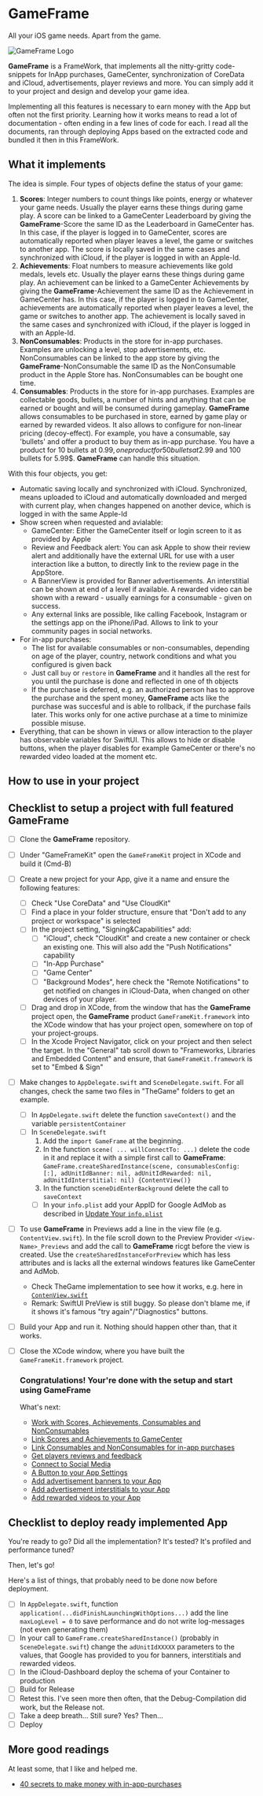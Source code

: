 # **GameFrame**
All your iOS game needs. Apart from the game.

![**GameFrame** Logo](./images/GameFrame.png)

**GameFrame** is a FrameWork, that implements all the nitty-gritty code-snippets for InApp purchases, GameCenter, synchronization of CoreData and iCloud, advertisements, player reviews and more. You can simply add it to your project and design and develop your game idea.

Implementing all this features is necessary to earn money with the App but often not the first priority. Learning how it works means to read a lot of documentation - often ending in a few lines of code for each.
I read all the documents, ran through deploying Apps based on the extracted code and bundled it then in this FrameWork.

## What it implements
The idea is simple. Four types of objects define the status of your game:
1. **Scores**: Integer numbers to count things like points, energy or whatever your game needs. Usually the player earns these things during game play. A score can be linked to a GameCenter Leaderboard by giving the **GameFrame**-Score the same ID as the Leaderboard in GameCenter has. In this case, if the player is logged in to GameCenter, scores are automatically reported when player leaves a level, the game or switches to another app. The score is locally saved in the same cases and synchronized with iCloud, if the player is logged in with an Apple-Id.
2. **Achievements**: Float numbers to measure achievements like gold medals, levels etc. Usually the player earns these things during game play. An achievement can be linked to a GameCenter Achievements by giving the **GameFrame**-Achievement the same ID as the Achievement in GameCenter has. In this case, if the player is logged in to GameCenter, achievements are automatically reported when player leaves a level, the game or switches to another app. The achievement is locally saved in the same cases and synchronized with iCloud, if the player is logged in with an Apple-Id.
3. **NonConsumables**: Products in the store for in-app purchases. Examples are unlocking a level, stop advertisements, etc. NonConsumables can be linked to the app store by giving the **GameFrame**-NonConsumable the same ID as the NonConsumable product in the Apple Store has. NonConsumables can be bought one time.
4. **Consumables**: Products in the store for in-app purchases. Examples are collectable goods, bullets, a number of hints and anything that can be earned or bought and will be consumed during gameplay. **GameFrame** allows consumables to be purchased in store, earned by game play or earned by rewarded videos. It also allows to configure for non-linear pricing (decoy-effect). For example, you have a consumable, say 'bullets' and offer a product to buy them as in-app purchase. You have a product for 10 bullets at 0.99$, one product for 50 bullets at 2.99$ and 100 bullets for 5.99$. **GameFrame** can handle this situation.

With this four objects, you get:
- Automatic saving locally and synchronized with iCloud. Synchronized, means uploaded to iCloud and automatically downloaded and merged with current play, when changes happened on another device, which is logged in with the same Apple-Id
- Show screen when requested and avialable:
  - GameCenter: Either the GameCenter itself or login screen to it as provided by Apple
  - Review and Feedback alert: You can ask Apple to show their review alert and additionally have the external URL for use with a user interaction like a button, to directly link to the review page in the AppStore.
  - A BannerView is provided for Banner advertisements. An interstitial can be shown at end of a level if available. A rewarded video can be shown with a reward - usually earnings for a consumable - given on success.
  - Any external links are possible, like calling Facebook, Instagram or the settings app on the iPhone/iPad. Allows to link to your community pages in social networks.
- For in-app purchases:
  - The list for available consumables or non-consumables, depending on age of the player, country, network conditions and what you configured is given back
  - Just call `buy` or `restore` in **GameFrame** and it handles all the rest for you until the purchase is done and reflected in one of th objects
  - If the purchase is deferred, e.g. an authorized person has to approve the purchase and the spent money, **GameFrame** acts like the purchase was succesful and is able to rollback, if the purchase fails later. This works only for one active purchase at a time to minimize possible misuse.
- Everything, that can be shown in views or allow interaction to the player has observable variables for SwiftUI. This allows to hide or disable buttons, when the player disables for example GameCenter or there's no rewarded video loaded at the moment etc.

## How to use in your project

## Checklist to setup a project with full featured **GameFrame**
- [ ] Clone the **GameFrame** repository.
- [ ] Under "GameFrameKit" open the `GameFrameKit` project in XCode and build it (Cmd-B)
- [ ] Create a new project for your App, give it a name and ensure the following features:
  - [ ] Check "Use CoreData" and "Use CloudKit"
  - [ ] Find a place in your folder structure, ensure that "Don't add to any project or workspace" is selected
  - [ ] In the project setting, "Signing&Capabilities" add:
    - [ ] "iCloud", check "CloudKit" and create a new container or check an existing one. This will also add the "Push Notifications" capability
    - [ ] "In-App Purchase"
    - [ ] "Game Center"
    - [ ] "Background Modes", here check the "Remote Notifications" to get notified on changes in iCloud-Data, when changed on other devices of your player.
  - [ ] Drag and drop in XCode, from the window that has the **GameFrame** project open, the **GameFrame** product `GameFrameKit.framework` into the XCode window that has your project open, somewhere on top of your project-groups.
  - [ ] In the Xcode Project Navigator, click on your project and then select the target. In the "General" tab scroll down to "Frameworks, Libraries and Embedded Content" and ensure, that `GameFrameKit.framework` is set to "Embed & Sign"
- [ ] Make changes to `AppDelegate.swift` and `SceneDelegate.swift`. For all changes, check the same two files in "TheGame" folders to get an example.
  - [ ] In `AppDelegate.swift` delete the function `saveContext()` and the variable `persistentContainer`
  - [ ] In `SceneDelegate.swift`
    1. Add the `import GameFrame` at the beginning.
    2. In the function `scene( ... willConnectTo: ...)` delete the code in it and replace it with a simple first call to **GameFrame**: `GameFrame.createSharedInstance(scene, consumablesConfig: [:], adUnitIdBanner: nil, adUnitIdRewarded: nil, adUnitIdInterstitial: nil) {ContentView()}`
    3. In the function `sceneDidEnterBackground` delete the call to `saveContext`
    - [ ] In your `info.plist` add your AppID for Google AdMob as described in [Update Your `info.plist`](https://developers.google.com/admob/ios/quick-start#update_your_infoplist)
- [ ] To use **GameFrame** in Previews add a line in the view file (e.g. `ContentView.swift`). In the file scroll down to the Preview Provider `<View-Name>_Previews` and add the call to **GameFrame** ricgt before the view is created. Use the `createSharedInstanceForPreview` which has less attributes and is lacks all the external windows features like GameCenter and AdMob.
  - Check TheGame implementation to see how it works, e.g. here in [`ContenView.swift`](./TheGame/TheGame/ContentView.swift)
  - Remark: SwiftUI PreView is still buggy. So please don't blame me, if it shows it's famous "try again"/"Diagnostics" buttons.
- [ ] Build your App and run it. Nothing should happen other than, that it works.  
- [ ] Close the XCode window, where you have built the `GameFrameKit.framework` project.
  
  ### Congratulations! Your're done with the setup and start using **GameFrame**
  What's next:
  - [Work with Scores, Achievements, Consumables and NonConsumables](./documents/objects.md)
  - [Link Scores and Achievements to GameCenter](./documents/gameCenter.md)
  - [Link Consumables and NonConsumables for in-app purchases](./documents/inApps.md)
  - [Get players reviews and feedback](./documents/reviews.md)
  - [Connect to Social Media](./documents/externalLinks.md)
  - [A Button to your App Settings](./documents/settings.md)
  - [Add advertisement banners to your App](./documents/banners.md)
  - [Add advertisement interstitials to your App](./documents/interstitials.md)
  - [Add rewarded videos to your App](./documents/rewardedVideos.md)

## Checklist to deploy ready implemented App
You're ready to go? Did all the implementation? It's tested? It's profiled and performance tuned?

Then, let's go!

Here's a list of things, that probably need to be done now before deployment. 
- [ ] In `AppDelegate.swift`, function `application(...didFinishLaunchingWithOptions...)` add the line `maxLogLevel = 0` to save performance and do not write log-messages (not even generating them)
- [ ] In your call to `GameFrame.createSharedInstance()` (probably in `SceneDelegate.swift`) change the `adUnitIdXXXXX` parameters to the values, that Google has provided to you for banners, interstitials and rewarded videos.
- [ ] In the iCloud-Dashboard deploy the schema of your Container to production
- [ ] Build for Release
- [ ] Retest this. I've seen more then often, that the Debug-Compilation did work, but the Release not.
- [ ] Take a deep breath... Still sure? Yes? Then...
- [ ] Deploy

## More good readings
At least some, that I like and helped me. 
- [40 secrets to make money with in-app-purchases](https://www.raywenderlich.com/2700-40-secrets-to-making-money-with-in-app-purchases)
